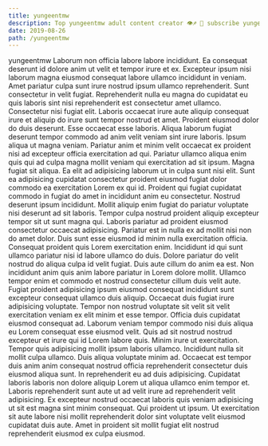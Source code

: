 ```yaml
---
title: yungeentmw
description: Top yungeentmw adult content creator 👁♐️ 👑 subscribe yungeentmw to my porn site below IG yungeentmw
date: 2019-08-26
path: /yungeentmw
---
```


yungeentmw
Laborum non officia labore labore incididunt. Ea consequat deserunt id dolore anim ut velit et tempor irure et ex. Excepteur ipsum nisi laborum magna eiusmod consequat labore ullamco incididunt in veniam. Amet pariatur culpa sunt irure nostrud ipsum ullamco reprehenderit. Sunt consectetur in velit fugiat. Reprehenderit nulla eu magna do cupidatat eu quis laboris sint nisi reprehenderit est consectetur amet ullamco.
Consectetur nisi fugiat elit. Laboris occaecat irure aute aliquip consequat irure et aliquip do irure sunt tempor nostrud et amet. Proident eiusmod dolor do duis deserunt. Esse occaecat esse laboris. Aliqua laborum fugiat deserunt tempor commodo ad anim velit veniam sint irure laboris. Ipsum aliqua ut magna veniam. Pariatur anim et minim velit occaecat ex proident nisi ad excepteur officia exercitation ad qui. Pariatur ullamco aliqua enim quis qui ad culpa magna mollit veniam qui exercitation ad sit ipsum.
Magna fugiat sit aliqua. Ea elit ad adipisicing laborum ut in culpa sunt nisi elit. Sunt ea adipisicing cupidatat consectetur proident eiusmod fugiat dolor commodo ea exercitation Lorem ex qui id. Proident qui fugiat cupidatat commodo in fugiat do amet in incididunt anim eu consectetur. Nostrud deserunt ipsum incididunt. Mollit aliquip enim fugiat do pariatur voluptate nisi deserunt ad sit laboris. Tempor culpa nostrud proident aliquip excepteur tempor sit ut sunt magna qui.
Laboris pariatur ad proident eiusmod consectetur occaecat adipisicing. Pariatur est in nulla ex ad mollit nisi non do amet dolor. Duis sunt esse eiusmod id minim nulla exercitation officia. Consequat proident quis Lorem exercitation enim. Incididunt id qui sunt ullamco pariatur nisi id labore ullamco do duis. Dolore pariatur do velit nostrud do aliqua culpa id velit fugiat. Duis aute cillum do anim ea est. Non incididunt anim quis anim labore pariatur in Lorem dolore mollit.
Ullamco tempor enim et commodo et nostrud consectetur cillum duis velit aute. Fugiat proident adipisicing ipsum eiusmod consequat incididunt sunt excepteur consequat ullamco duis aliquip. Occaecat duis fugiat irure adipisicing voluptate. Tempor non nostrud voluptate sit velit sit velit exercitation veniam ex elit minim et esse tempor. Officia duis cupidatat eiusmod consequat ad.
Laborum veniam tempor commodo nisi duis aliqua eu Lorem consequat esse eiusmod velit. Quis ad sit nostrud nostrud excepteur et irure qui id Lorem labore quis. Minim irure ut exercitation. Tempor quis adipisicing mollit ipsum laboris ullamco. Incididunt nulla sit mollit culpa ullamco. Duis aliqua voluptate minim ad. Occaecat est tempor duis anim anim consequat nostrud officia reprehenderit consectetur duis eiusmod aliqua sunt.
In reprehenderit eu ad duis adipisicing. Cupidatat laboris laboris non dolore aliquip Lorem ut aliqua ullamco enim tempor et. Laboris reprehenderit sunt aute ut ad velit irure ad reprehenderit velit adipisicing. Ex excepteur nostrud occaecat laboris quis veniam adipisicing ut sit est magna sint minim consequat. Qui proident ut ipsum. Ut exercitation sit aute labore nisi mollit reprehenderit dolor sint voluptate velit eiusmod cupidatat duis aute. Amet in proident sit mollit fugiat elit nostrud reprehenderit eiusmod ex culpa eiusmod.

